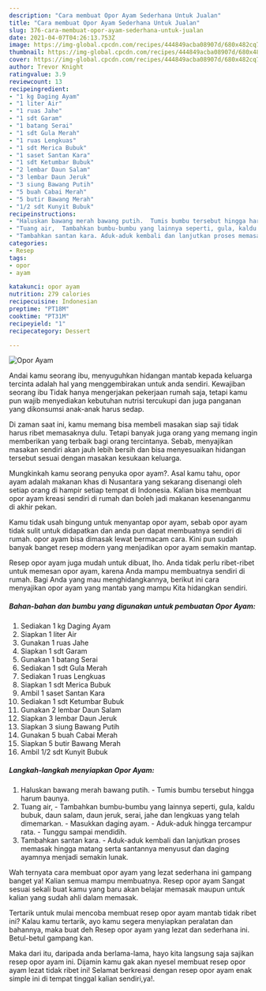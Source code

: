 ```yaml
---
description: "Cara membuat Opor Ayam Sederhana Untuk Jualan"
title: "Cara membuat Opor Ayam Sederhana Untuk Jualan"
slug: 376-cara-membuat-opor-ayam-sederhana-untuk-jualan
date: 2021-04-07T04:26:13.753Z
image: https://img-global.cpcdn.com/recipes/444849acba08907d/680x482cq70/opor-ayam-foto-resep-utama.jpg
thumbnail: https://img-global.cpcdn.com/recipes/444849acba08907d/680x482cq70/opor-ayam-foto-resep-utama.jpg
cover: https://img-global.cpcdn.com/recipes/444849acba08907d/680x482cq70/opor-ayam-foto-resep-utama.jpg
author: Trevor Knight
ratingvalue: 3.9
reviewcount: 13
recipeingredient:
- "1 kg Daging Ayam"
- "1 liter Air"
- "1 ruas Jahe"
- "1 sdt Garam"
- "1 batang Serai"
- "1 sdt Gula Merah"
- "1 ruas Lengkuas"
- "1 sdt Merica Bubuk"
- "1 saset Santan Kara"
- "1 sdt Ketumbar Bubuk"
- "2 lembar Daun Salam"
- "3 lembar Daun Jeruk"
- "3 siung Bawang Putih"
- "5 buah Cabai Merah"
- "5 butir Bawang Merah"
- "1/2 sdt Kunyit Bubuk"
recipeinstructions:
- "Haluskan bawang merah bawang putih.  Tumis bumbu tersebut hingga harum baunya."
- "Tuang air,  Tambahkan bumbu-bumbu yang lainnya seperti, gula, kaldu bubuk, daun salam, daun jeruk, serai, jahe dan lengkuas yang telah dimemarkan.  Masukkan daging ayam. Aduk-aduk hingga tercampur rata. Tunggu sampai mendidih."
- "Tambahkan santan kara. Aduk-aduk kembali dan lanjutkan proses memasak hingga matang serta santannya menyusut dan daging ayamnya menjadi semakin lunak."
categories:
- Resep
tags:
- opor
- ayam

katakunci: opor ayam 
nutrition: 279 calories
recipecuisine: Indonesian
preptime: "PT18M"
cooktime: "PT31M"
recipeyield: "1"
recipecategory: Dessert

---
```



![Opor Ayam](https://img-global.cpcdn.com/recipes/444849acba08907d/680x482cq70/opor-ayam-foto-resep-utama.jpg)

Andai kamu seorang ibu, menyuguhkan hidangan mantab kepada keluarga tercinta adalah hal yang menggembirakan untuk anda sendiri. Kewajiban seorang ibu Tidak hanya mengerjakan pekerjaan rumah saja, tetapi kamu pun wajib menyediakan kebutuhan nutrisi tercukupi dan juga panganan yang dikonsumsi anak-anak harus sedap.

Di zaman  saat ini, kamu memang bisa membeli masakan siap saji tidak harus ribet memasaknya dulu. Tetapi banyak juga orang yang memang ingin memberikan yang terbaik bagi orang tercintanya. Sebab, menyajikan masakan sendiri akan jauh lebih bersih dan bisa menyesuaikan hidangan tersebut sesuai dengan masakan kesukaan keluarga. 



Mungkinkah kamu seorang penyuka opor ayam?. Asal kamu tahu, opor ayam adalah makanan khas di Nusantara yang sekarang disenangi oleh setiap orang di hampir setiap tempat di Indonesia. Kalian bisa membuat opor ayam kreasi sendiri di rumah dan boleh jadi makanan kesenanganmu di akhir pekan.

Kamu tidak usah bingung untuk menyantap opor ayam, sebab opor ayam tidak sulit untuk didapatkan dan anda pun dapat membuatnya sendiri di rumah. opor ayam bisa dimasak lewat bermacam cara. Kini pun sudah banyak banget resep modern yang menjadikan opor ayam semakin mantap.

Resep opor ayam juga mudah untuk dibuat, lho. Anda tidak perlu ribet-ribet untuk memesan opor ayam, karena Anda mampu membuatnya sendiri di rumah. Bagi Anda yang mau menghidangkannya, berikut ini cara menyajikan opor ayam yang mantab yang mampu Kita hidangkan sendiri.

<!--inarticleads1-->

##### Bahan-bahan dan bumbu yang digunakan untuk pembuatan Opor Ayam:

1. Sediakan 1 kg Daging Ayam
1. Siapkan 1 liter Air
1. Gunakan 1 ruas Jahe
1. Siapkan 1 sdt Garam
1. Gunakan 1 batang Serai
1. Sediakan 1 sdt Gula Merah
1. Sediakan 1 ruas Lengkuas
1. Siapkan 1 sdt Merica Bubuk
1. Ambil 1 saset Santan Kara
1. Sediakan 1 sdt Ketumbar Bubuk
1. Gunakan 2 lembar Daun Salam
1. Siapkan 3 lembar Daun Jeruk
1. Siapkan 3 siung Bawang Putih
1. Gunakan 5 buah Cabai Merah
1. Siapkan 5 butir Bawang Merah
1. Ambil 1/2 sdt Kunyit Bubuk




<!--inarticleads2-->

##### Langkah-langkah menyiapkan Opor Ayam:

1. Haluskan bawang merah bawang putih.  - Tumis bumbu tersebut hingga harum baunya.
1. Tuang air,  - Tambahkan bumbu-bumbu yang lainnya seperti, gula, kaldu bubuk, daun salam, daun jeruk, serai, jahe dan lengkuas yang telah dimemarkan.  - Masukkan daging ayam. - Aduk-aduk hingga tercampur rata. - Tunggu sampai mendidih.
1. Tambahkan santan kara. - Aduk-aduk kembali dan lanjutkan proses memasak hingga matang serta santannya menyusut dan daging ayamnya menjadi semakin lunak.




Wah ternyata cara membuat opor ayam yang lezat sederhana ini gampang banget ya! Kalian semua mampu membuatnya. Resep opor ayam Sangat sesuai sekali buat kamu yang baru akan belajar memasak maupun untuk kalian yang sudah ahli dalam memasak.

Tertarik untuk mulai mencoba membuat resep opor ayam mantab tidak ribet ini? Kalau kamu tertarik, ayo kamu segera menyiapkan peralatan dan bahannya, maka buat deh Resep opor ayam yang lezat dan sederhana ini. Betul-betul gampang kan. 

Maka dari itu, daripada anda berlama-lama, hayo kita langsung saja sajikan resep opor ayam ini. Dijamin kamu gak akan nyesel membuat resep opor ayam lezat tidak ribet ini! Selamat berkreasi dengan resep opor ayam enak simple ini di tempat tinggal kalian sendiri,ya!.

